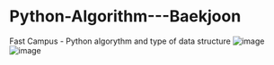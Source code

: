 # Python-Algorithm---Baekjoon
Fast Campus - Python algorythm and type of data structure
![image](https://github.com/IM2COLD/Python-Algorithm-With-Baekjoon-Programmers/assets/114397640/01156a3e-a704-49f4-8d03-a1ecf5c3b1d5)
![image](https://github.com/IM2COLD/Python-Algorithm-With-Baekjoon-Programmers/assets/114397640/9a06b231-0e03-4857-9079-3c6ae5dff505)
